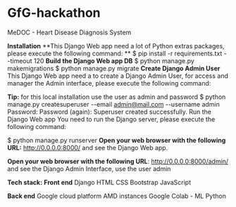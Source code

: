 # GfG-hackathon

MeDOC - Heart Disease Diagnosis System


**Installation**
**This Django Web app need a lot of Python extras packages, please execute the following command:
**
$ pip install -r requirements.txt --timeout 120
**Build the Django Web app DB**
$ python manage.py makemigrations
$ python manage.py migrate
**Create Django Admin User**
This Django Web app need a to create a Django Admin User, for access and manager the Admin interface, please execute the following command:

**Tip:** for this local installation use the user as admin and password 
$ python manage.py createsuperuser --email admin@mail.com --username admin
Password: 
Password (again): 
Superuser created successfully.
Run the Django Web app
You need to run the Django server, please execute the following command:

$ python manage.py runserver
**Open your web browser with the following URL:** http://0.0.0.0:8000/ and see the Django Web app.

**Open your web browser with the following URL**: http://0.0.0.0:8000/admin/ and see the Django Admin Interface, use the user admin 



**Tech stack:**
**Front end**
Django
HTML
CSS
Bootstrap
JavaScript

**Back end**
Google cloud platform
AMD instances
Google Colab - ML
Python


